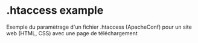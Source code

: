 # .htaccess example
<p>Exemple du paramètrage d'un fichier .htaccess (ApacheConf) pour un site web (HTML, CSS) avec une page de téléchargement</p>

